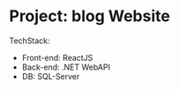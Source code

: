 # Project: blog Website

TechStack: 
  * Front-end: ReactJS
  * Back-end: .NET WebAPI
  * DB: SQL-Server
